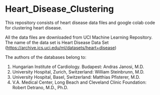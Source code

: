 # Heart_Disease_Clustering
This repository consists of heart disease data files and google colab code for clustering heart disease.

All the data files are downloaded from UCI Machine Learning Repository.
The name of the data set is Heart Disease Data Set (https://archive.ics.uci.edu/ml/datasets/heart+disease)

The authors of the databases belong to:
1. Hungarian Institute of Cardiology. Budapest: Andras Janosi, M.D.
2. University Hospital, Zurich, Switzerland: William Steinbrunn, M.D.
3. University Hospital, Basel, Switzerland: Matthias Pfisterer, M.D.
4. V.A. Medical Center, Long Beach and Cleveland Clinic Foundation: Robert Detrano, M.D., Ph.D.
